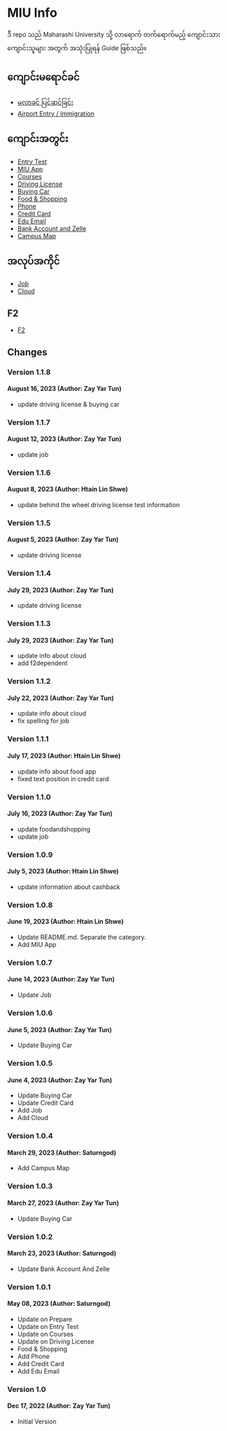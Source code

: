 # MIU Info

ဒီ repo သည် Maharashi University သို့ လာရောက် တက်ရောက်မည့် ကျောင်းသားကျောင်းသူများ အတွက် အသုံးပြုရန် Guide ဖြစ်သည်။

## ကျောင်းမရောင်ခင်

- [မလာခင် ပြင်ဆင်ခြင်း](01_prepare.md)
- [Airport Entry / Immigration](02_airport.md)

## ကျောင်းအတွင်း

- [Entry Test](03_entrytest.md)
- [MIU App](14_miuapp.md)
- [Courses](04_courses.md)
- [Driving License](05_drivinglicense.md)
- [Buying Car](06_buyingcar.md)
- [Food & Shopping](07_foodandshopping.md)
- [Phone](08_phone.md)
- [Credit Card](09_creditcard.md)
- [Edu Email](10_eduemail.md)
- [Bank Account and Zelle](11_bank.md)
- [Campus Map](map.pdf)

## အလုပ်အကိုင်

- [Job](12_job.md)
- [Cloud](13_cloud.md)

## F2

- [F2](15_f2dependent.md)

## Changes

### Version 1.1.8

#### August 16, 2023 (Author: Zay Yar Tun)

- update driving license & buying car

### Version 1.1.7

#### August 12, 2023 (Author: Zay Yar Tun)

- update job

### Version 1.1.6

#### August 8, 2023 (Author: Htain Lin Shwe)

- update behind the wheel driving license test information

### Version 1.1.5

#### August 5, 2023 (Author: Zay Yar Tun)

- update driving license

### Version 1.1.4

#### July 29, 2023 (Author: Zay Yar Tun)

- update driving license

### Version 1.1.3

#### July 29, 2023 (Author: Zay Yar Tun)

- update info about cloud
- add f2dependent

### Version 1.1.2

#### July 22, 2023 (Author: Zay Yar Tun)

- update info about cloud
- fix spelling for job

### Version 1.1.1

#### July 17, 2023 (Author: Htain Lin Shwe)

- update info about food app
- fixed text position in credit card

### Version 1.1.0

#### July 16, 2023 (Author: Zay Yar Tun)

- update foodandshopping
- update job

### Version 1.0.9

#### July 5, 2023 (Author: Htain Lin Shwe)

- update information about cashback

### Version 1.0.8

#### June 19, 2023 (Author: Htain Lin Shwe)

- Update README.md. Separate the category.
- Add MIU App

### Version 1.0.7

#### June 14, 2023 (Author: Zay Yar Tun)

- Update Job

### Version 1.0.6

#### June 5, 2023 (Author: Zay Yar Tun)

- Update Buying Car

### Version 1.0.5

#### June 4, 2023 (Author: Zay Yar Tun)

- Update Buying Car
- Update Credit Card
- Add Job
- Add Cloud

### Version 1.0.4

#### March 29, 2023 (Author: Saturngod)

- Add Campus Map

### Version 1.0.3

#### March 27, 2023 (Author: Zay Yar Tun)

- Update Buying Car

### Version 1.0.2

#### March 23, 2023 (Author: Saturngod)

- Update Bank Account And Zelle

### Version 1.0.1

#### May 08, 2023 (Author: Saturngod)

- Update on Prepare
- Update on Entry Test
- Update on Courses
- Update on Driving License
- Food & Shopping
- Add Phone
- Add Credit Card
- Add Edu Email

### Version 1.0

#### Dec 17, 2022 (Author: Zay Yar Tun)

- Initial Version
